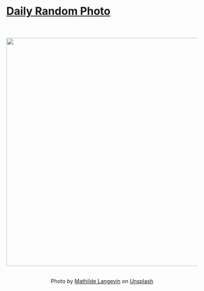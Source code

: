 # [Daily Random Photo](https://www.dailyrandomphoto.com/)

<div align="center">
  <br>
  <br>
  <a href="https://www.dailyrandomphoto.com/p/2024/2024-04-12/"><img src="https://images.unsplash.com/photo-1712609036333-dff2cbe8e417?crop=entropy&cs=tinysrgb&fit=max&fm=jpg&ixid=M3w3NzUwOHwwfDF8cmFuZG9tfHx8fHx8fHx8MTcxMjg4MTgyNHw&ixlib=rb-4.0.3&q=80&w=1080" width="600px"></a>
  <br>
  <br>
  <p class="has-text-grey">Photo by <a href="https://unsplash.com/@mathildelangevin?utm_source=Daily%20Random%20Photo&amp;utm_medium=referral" target="_blank" rel="noopener noreferrer">Mathilde Langevin</a> on <a href="https://unsplash.com/photos/a-solar-eclipse-in-the-dark-sky-bQYmg-Co0OU?utm_source=Daily%20Random%20Photo&amp;utm_medium=referral" target="_blank" rel="noopener noreferrer">Unsplash</a></p>
</div>
